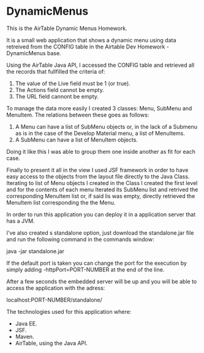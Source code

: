 # DynamicMenus

This is the AirTable Dynamic Menus Homework.

It is a small web application that shows a dynamic menu using data retreived from the CONFIG table in the Airtable
Dev Homework - DynamicMenus base.

Using the AirTable Java API, I accessed the CONFIG table and retrieved all the records that fullfilled the criteria of:

1. The value of the Live field must be 1 (or true).
2. The Actions field cannot be empty.
3. The URL field cannont be empty.

To manage the data more easily I created 3 classes: Menu, SubMenu and MenuItem. The relations between these goes as follows:

1. A Menu can have a list of SubMenu objects or, in the lack of a Submenu as is in the case of the Develop Material menu, a list
   of MenuItems.
2. A SubMenu can have a list of MenuItem objects.

Doing it like this I was able to group them one inside another as fit for each case.

Finally to present it all in the view I used JSF framework in order to have easy access to the objects from the layout file
directly to the Java Class. Iterating to list of Menu objects I created in the Class I created the first level and for the contents
of each menu Iterated its SubMenu list and retrived the corresponding MenuItem list or, if said lis was empty, directly retrieved
the MenuItem list corresponding the the Menu.

In order to run this application you can deploy it in a application server that has a JVM.

I've also created s standalone option, just download the standalone.jar file and run the following command in the commands window:

java -jar standalone.jar

If the default port is taken you can change the port for the execution by simply adding -httpPort=PORT-NUMBER at the end of the line.
   
After a few seconds the embedded server will be up and you will be able to access the application with the adress:

localhost:PORT-NUMBER/standalone/
   
   

The technologies used for this application where:
- Java EE.
- JSF.
- Maven.
- AirTable, using the Java API.
